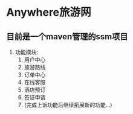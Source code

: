 # Anywhere旅游网
## 目前是一个maven管理的ssm项目
1. 功能模块:
    1. 用户中心
    2. 旅游路线
    3. 订单中心
    4. 在线客服
    5. 酒店预订
    6. 签证申请
    7. (完成上诉功能后继续拓展新的功能...)
    


